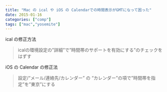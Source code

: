 ```yaml
---
title: "Mac の ical や iOS の Calendarでの時間表示がGMTになって困った"
date: 2015-01-16
categories: ["comp"]
tags: ["mac","yosemite"]
---
```


ical の修正方法

> icalの環境設定の”詳細”で”時間帯のサポートを有効にする”のチェックをはずす

<!--more-->

iOS の Calendar の修正法

> 設定/“メール/連絡先/カレンダー” の “カレンダー”の項で”時間帯を指定”を”東京”にする
